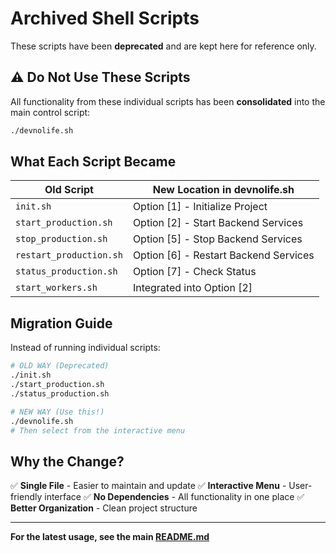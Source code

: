 # Archived Shell Scripts

These scripts have been **deprecated** and are kept here for reference only.

## ⚠️ Do Not Use These Scripts

All functionality from these individual scripts has been **consolidated** into the main control script:

```bash
./devnolife.sh
```

## What Each Script Became

| Old Script | New Location in devnolife.sh |
|-----------|------------------------------|
| `init.sh` | Option [1] - Initialize Project |
| `start_production.sh` | Option [2] - Start Backend Services |
| `stop_production.sh` | Option [5] - Stop Backend Services |
| `restart_production.sh` | Option [6] - Restart Backend Services |
| `status_production.sh` | Option [7] - Check Status |
| `start_workers.sh` | Integrated into Option [2] |

## Migration Guide

Instead of running individual scripts:

```bash
# OLD WAY (Deprecated)
./init.sh
./start_production.sh
./status_production.sh

# NEW WAY (Use this!)
./devnolife.sh
# Then select from the interactive menu
```

## Why the Change?

✅ **Single File** - Easier to maintain and update
✅ **Interactive Menu** - User-friendly interface
✅ **No Dependencies** - All functionality in one place
✅ **Better Organization** - Clean project structure

---

**For the latest usage, see the main [README.md](../../README.md)**
